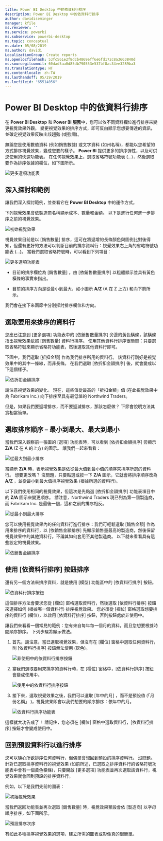 ```yaml
---
title: Power BI Desktop 中的依資料行排序
description: Power BI Desktop 中的依資料行排序
author: davidiseminger
manager: kfile
ms.reviewer: ''
ms.service: powerbi
ms.subservice: powerbi-desktop
ms.topic: conceptual
ms.date: 05/08/2019
ms.author: davidi
LocalizationGroup: Create reports
ms.openlocfilehash: 53fc561e2f8dcb4869eff6e6fd172c8a3663840d
ms.sourcegitcommit: 60dad5aa0d85db790553e537bf8ac34ee3289ba3
ms.translationtype: HT
ms.contentlocale: zh-TW
ms.lasthandoff: 05/29/2019
ms.locfileid: "65514056"
---
```

# <a name="sort-by-column-in-power-bi-desktop"></a>Power BI Desktop 中的依資料行排序
在 **Power BI Desktop** 和 **Power BI 服務**中，您可以依不同資料欄位進行排序來變更視覺效果外觀。 變更視覺效果的排序方式，即可反白顯示您想要傳達的資訊，並確定視覺效果反映出該趨勢 (或強調)。

無論您是使用數值資料 (例如銷售數據) 或文字資料 (如州名稱)，都能以您希望的方式排序視覺效果，變成您要的樣子。  **Power BI** 提供更多的排序彈性，以及可供您使用的快速功能表。 在任何視覺效果上，選取省略符號功能表 (...)，然後選取要作為排序依據的欄位，如下圖所示。

![更多選項功能表](media/desktop-sort-by-column/sortbycolumn_2.png)

## <a name="more-depth-and-an-example"></a>深入探討和範例
讓我們深入探討範例，並查看它在 **Power BI Desktop** 中的運作方式。

下列視覺效果會依製造商名稱顯示成本、數量和金額。 以下是進行任何進一步排序之前的視覺效果。

![初始視覺效果](media/desktop-sort-by-column/sortbycolumn_1.png)

視覺效果目前是以 [銷售數量]  排序，這可在將遞增的長條顏色與圖例比對後得知，但還有更好的方法可以判斷目前的排序資料行：視覺效果右上角的省略符號功能表 (...)。 當我們選取省略符號時，可以看到下列項目︰

![更多選項功能表](media/desktop-sort-by-column/sortbycolumn_2.png)

* 目前的排序欄位為 [銷售數量]  ，由 [依銷售數量排序]  以粗體顯示並具有黃色橫條的事實來指出。 

* 目前的排序方向是從最小到最大，如小圖示 **A/Z** (A 在 Z 上方) 和向下箭所示。

我們會在接下來兩節中分別探討排序欄位和方向。

## <a name="selecting-which-column-to-use-for-sorting"></a>選取要用來排序的資料行
您應已注意到 [更多選項]  功能表中的 [依銷售數量排序]  旁邊的黃色橫條，該橫條指出視覺效果依照 [銷售數量]  資料行排序。 使用其他資料行排序很簡單：只要選取省略符號來顯示省略符功能表，然後選取其他資料行即可。

下圖中，我們選取 [折扣金額]  作為我們排序所用的資料行。 該資料行剛好是視覺效果中的其中一條線，而非長條。 在我們選取 [依折扣金額排序]  後，就會變成以下這個樣子。

![依折扣金額排序](media/desktop-sort-by-column/sortbycolumn_3.png)

請注意視覺效果的變化。 現在，這些值從最高的「折扣金額」值 (在此視覺效果中為 Fabrikam Inc.) 向下排序至具有最低值的 Northwind Traders。 

但是，如果我們要遞增排序，而不要遞減排序，那該怎麼做？ 下節會說明方法其實相當簡單。

## <a name="selecting-the-sort-order---smallest-to-largest-largest-to-smallest"></a>選取排序順序 – 最小到最大、最大到最小
當我們深入觀察前一張圖的 [選項]  功能表時，可以看到 [依折扣金額排序]  旁顯示 **Z/A** (Z 在 A 的上方) 的圖示。 讓我們一起來看看：

![從最大到最小排序](media/desktop-sort-by-column/sortbycolumn_4.png)

當顯示 **Z/A** 時，表示視覺效果是依從最大值到最小值的順序來排序所選的資料行。 想要更改嗎？ 沒問題，只要點選或按一下 **Z/A** 圖示，它就會將排序順序改為 **A/Z** ，並從最小到最大值排序視覺效果 (根據所選的資料行)。

以下我們使用相同的視覺效果，但這次是先點選 [依折扣金額排序]  功能表項目中的 **Z/A** 圖示來變更順序。 請注意，Northwind Traders 現已列為第一個製造商，而 Fabrikam Inc. 是最後一個，這和之前的排序相反。

![從最小到最大排序](media/desktop-sort-by-column/sortbycolumn_5.png)

您可以使用視覺效果內的任何資料行進行排序：我們可輕鬆選取 [銷售金額] 作為用來排序的資料行，以 [依銷售金額排序]  先顯示銷售量最高的製造商，然後保留視覺效果中的其他資料行，不論其如何套用至其他製造商。 以下就來看看具有這些設定的視覺效果。

![依銷售金額排序](media/desktop-sort-by-column/sortbycolumn_6.png)

## <a name="sort-using-the-sort-by-column-button"></a>使用 [依資料行排序] 按鈕排序
還有另一個方法來排序資料，就是使用 [模型]  功能區中的 [依資料行排序]  按鈕。

![依資料行排序按鈕](media/desktop-sort-by-column/sortbycolumn_8.png)

這個排序方法會要求您從 [欄位]  窗格選取資料行，然後選取 [依資料行排序]  按鈕來選擇如何 (根據哪一個資料行) 排序視覺效果。 您必須從 [欄位]  窗格選取想要排序的資料行 (欄位)，以啟用 [依資料行排序]  按鈕，否則按鈕處於非使用中。

讓我們來看看一個常見的範例︰您有來自每年每一個月的資料，而且您想要根據時間順序排序。 下列步驟將顯示做法。

1. 首先，請注意，當已選取視覺效果，但沒有在 [欄位]  窗格中選取任何資料行，則 [依資料行排序]  按鈕無法使用 (灰色)。
   
   ![非使用中的依資料行排序按鈕](media/desktop-sort-by-column/sortbycolumn_9.png)

2. 當我們選取要用來排序的資料行時，在 [欄位]  窗格中，[依資料行排序]  按鈕會變成使用中。
   
   ![使用中的依資料行排序按鈕](media/desktop-sort-by-column/sortbycolumn_10.png)
3. 接下來，選取視覺效果之後，我們可以選取 [年中的月]  ，而不是預設值 (「月份名稱」  )，視覺效果即會以我們想要的順序排序︰依年中的月。
   
   ![依資料行排序功能表](media/desktop-sort-by-column/sortbycolumn_11.png)

這樣就大功告成了！ 請記住，您必須在 [欄位]  窗格中選取資料行，[依資料行排序]  按鈕才會變成使用中。

## <a name="getting-back-to-default-column-for-sorting"></a>回到預設資料行以進行排序
您可以隨心所欲排序任何資料行，但偶爾會想回到預設的排序資料行。 沒問題。 針對已選取排序資料行的視覺效果 (如前所述，已選取之排序資料行的省略符號功能表中會有一個黃色橫條)，只要開啟 [更多選項]  功能表並再次選取該資料行，視覺效果就會回到預設的排序資料行。

例如，以下是我們先前的圖表︰

![初始視覺效果](media/desktop-sort-by-column/sortbycolumn_6.png)

當我們返回功能表並再次選取 [銷售數量]  時，視覺效果預設會依 [製造商]  以字母順序排序，如下圖所示。

![預設排序次序](media/desktop-sort-by-column/sortbycolumn_7.png)

有如此多種排序視覺效果的選項，建立所需的圖表或影像真的很簡單。

